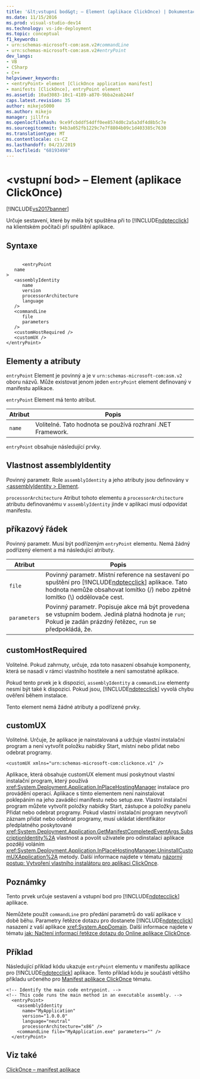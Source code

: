 ```yaml
---
title: '&lt;vstupní bod&gt; – Element (aplikace ClickOnce) | Dokumentace Microsoftu'
ms.date: 11/15/2016
ms.prod: visual-studio-dev14
ms.technology: vs-ide-deployment
ms.topic: conceptual
f1_keywords:
- urn:schemas-microsoft-com:asm.v2#commandLine
- urn:schemas-microsoft-com:asm.v2#entryPoint
dev_langs:
- VB
- CSharp
- C++
helpviewer_keywords:
- <entryPoint> element [ClickOnce application manifest]
- manifests [ClickOnce], entryPoint element
ms.assetid: 10ad3083-10c1-4189-a870-9bba2eab244f
caps.latest.revision: 35
author: mikejo5000
ms.author: mikejo
manager: jillfra
ms.openlocfilehash: 9ce9fcbddf54dff0ee8574d0c2a5a3df4d8b5c7e
ms.sourcegitcommit: 94b3a052fb1229c7e7f8804b09c1d403385c7630
ms.translationtype: MT
ms.contentlocale: cs-CZ
ms.lasthandoff: 04/23/2019
ms.locfileid: "68193498"
---
```

# <a name="ltentrypointgt-element-clickonce-application"></a>&lt;vstupní bod&gt; – Element (aplikace ClickOnce)
[!INCLUDE[vs2017banner](../includes/vs2017banner.md)]

Určuje sestavení, které by měla být spuštěna při to [!INCLUDE[ndptecclick](../includes/ndptecclick-md.md)] na klientském počítači při spuštění aplikace.  
  
## <a name="syntax"></a>Syntaxe  
  
```  
  
      <entryPoint  
   name  
>  
   <assemblyIdentity  
      name  
      version  
      processorArchitecture  
      language  
   />  
   <commandLine  
      file  
      parameters  
   />  
   <customHostRequired />  
   <customUX />  
</entryPoint>  
```  
  
## <a name="elements-and-attributes"></a>Elementy a atributy  
 `entryPoint` Element je povinný a je v `urn:schemas-microsoft-com:asm.v2` oboru názvů. Může existovat jenom jeden `entryPoint` element definovaný v manifestu aplikace.  
  
 `entryPoint` Element má tento atribut.  
  
|Atribut|Popis|  
|---------------|-----------------|  
|`name`|Volitelné. Tato hodnota se používá rozhraní .NET Framework.|  
  
 `entryPoint` obsahuje následující prvky.  
  
## <a name="assemblyidentity"></a>Vlastnost assemblyIdentity  
 Povinný parametr. Role `assemblyIdentity` a jeho atributy jsou definovány v [ \<assemblyIdentity > Element](../deployment/assemblyidentity-element-clickonce-application.md).  
  
 `processorArchitecture` Atribut tohoto elementu a `processorArchitecture` atributu definovanému v `assemblyIdentity` jinde v aplikaci musí odpovídat manifestu.  
  
## <a name="commandline"></a>příkazový řádek  
 Povinný parametr. Musí být podřízeným `entryPoint` elementu. Nemá žádný podřízený element a má následující atributy.  
  
|Atribut|Popis|  
|---------------|-----------------|  
|`file`|Povinný parametr. Místní reference na sestavení po spuštění pro [!INCLUDE[ndptecclick](../includes/ndptecclick-md.md)] aplikace. Tato hodnota nemůže obsahovat lomítko (/) nebo zpětné lomítko (\\) oddělovače cest.|  
|`parameters`|Povinný parametr. Popisuje akce má být provedena se vstupním bodem. Jediná platná hodnota je `run`; Pokud je zadán prázdný řetězec, `run` se předpokládá, že.|  
  
## <a name="customhostrequired"></a>customHostRequired  
 Volitelné. Pokud zahrnuty, určuje, zda toto nasazení obsahuje komponenty, která se nasadí v rámci vlastního hostitele a není samostatné aplikace.  
  
 Pokud tento prvek je k dispozici, `assemblyIdentity` a `commandLine` elementy nesmí být také k dispozici. Pokud jsou, [!INCLUDE[ndptecclick](../includes/ndptecclick-md.md)] vyvolá chybu ověření během instalace.  
  
 Tento element nemá žádné atributy a podřízené prvky.  
  
## <a name="customux"></a>customUX  
 Volitelné. Určuje, že aplikace je nainstalovaná a udržuje vlastní instalační program a není vytvořit položku nabídky Start, místní nebo přidat nebo odebrat programy.  
  
```  
<customUX xmlns="urn:schemas-microsoft-com:clickonce.v1" />  
```  
  
 Aplikace, která obsahuje customUX element musí poskytnout vlastní instalační program, který používá <xref:System.Deployment.Application.InPlaceHostingManager> instalace pro provádění operací. Aplikace s tímto elementem není nainstalovat poklepáním na jeho zaváděcí manifestu nebo setup.exe. Vlastní instalační program můžete vytvořit položky nabídky Start, zástupce a položky panelu Přidat nebo odebrat programy. Pokud vlastní instalační program nevytvoří záznam přidat nebo odebrat programy, musí ukládat identifikátor předplatného poskytované <xref:System.Deployment.Application.GetManifestCompletedEventArgs.SubscriptionIdentity%2A> vlastnost a povolit uživatele pro odinstalaci aplikace později voláním <xref:System.Deployment.Application.InPlaceHostingManager.UninstallCustomUXApplication%2A> metody. Další informace najdete v tématu [názorný postup: Vytvoření vlastního instalátoru pro aplikaci ClickOnce](../deployment/walkthrough-creating-a-custom-installer-for-a-clickonce-application.md).  
  
## <a name="remarks"></a>Poznámky  
 Tento prvek určuje sestavení a vstupní bod pro [!INCLUDE[ndptecclick](../includes/ndptecclick-md.md)] aplikace.  
  
 Nemůžete použít `commandLine` pro předání parametrů do vaší aplikace v době běhu. Parametry řetězce dotazu pro dostanete [!INCLUDE[ndptecclick](../includes/ndptecclick-md.md)] nasazení z vaší aplikace <xref:System.AppDomain>. Další informace najdete v tématu [jak: Načtení informací řetězce dotazu do Online aplikace ClickOnce](../deployment/how-to-retrieve-query-string-information-in-an-online-clickonce-application.md).  
  
## <a name="example"></a>Příklad  
 Následující příklad kódu ukazuje `entryPoint` elementu v manifestu aplikace pro [!INCLUDE[ndptecclick](../includes/ndptecclick-md.md)] aplikace. Tento příklad kódu je součástí většího příkladu určeného pro [Manifest aplikace ClickOnce](../deployment/clickonce-application-manifest.md) tématu.  
  
```  
<!-- Identify the main code entrypoint. -->  
<!-- This code runs the main method in an executable assembly. -->  
  <entryPoint>  
    <assemblyIdentity   
      name="MyApplication"   
      version="1.0.0.0"  
      language="neutral"  
      processorArchitecture="x86" />  
    <commandLine file="MyApplication.exe" parameters="" />  
  </entryPoint>  
```  
  
## <a name="see-also"></a>Viz také  
 [ClickOnce – manifest aplikace ](../deployment/clickonce-application-manifest.md)
